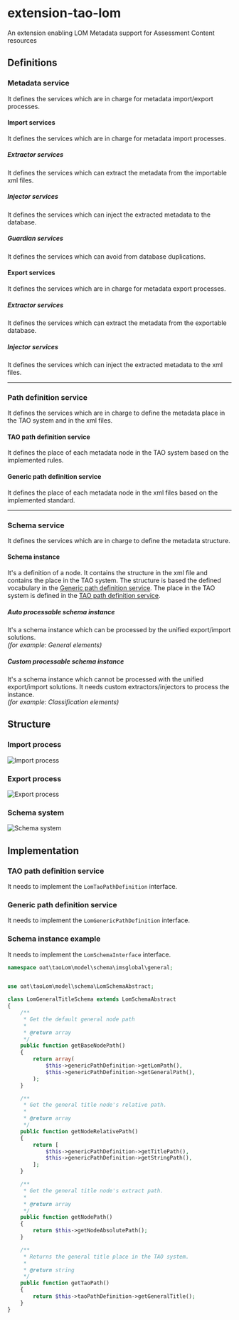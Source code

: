# extension-tao-lom
An extension enabling LOM Metadata support for Assessment Content resources

## Definitions

### Metadata service
It defines the services which are in charge for metadata import/export processes.

#### Import services
It defines the services which are in charge for metadata import processes.

##### Extractor services
It defines the services which can extract the metadata from the importable xml files.

##### Injector services
It defines the services which can inject the extracted metadata to the database.

##### Guardian services
It defines the services which can avoid from database duplications.


#### Export services
It defines the services which are in charge for metadata export processes.

##### Extractor services
It defines the services which can extract the metadata from the exportable database.

##### Injector services
It defines the services which can inject the extracted metadata to the xml files.

***

### Path definition service
It defines the services which are in charge to define the metadata place in the TAO system and in the xml files.

#### TAO path definition service
It defines the place of each metadata node in the TAO system based on the implemented rules.

#### Generic path definition service
It defines the place of each metadata node in the xml files based on the implemented standard.

***

### Schema service
It defines the services which are in charge to define the metadata structure.

#### Schema instance
It's a definition of a node. It contains the structure in the xml file and contains the place in the TAO system.
The structure is based the defined vocabulary in the [Generic path definition service](#generic-path-definition-service).
The place in the TAO system is defined in the [TAO path definition service](#tao-path-definition-service).

##### Auto processable schema instance
It's a schema instance which can be processed by the unified export/import solutions.  
*(for example: General elements)*

##### Custom processable schema instance
It's a schema instance which cannot be processed with the unified export/import solutions. It needs custom extractors/injectors to process the instance.  
*(for example: Classification elements)*

## Structure
### Import process
![Import process](docs/structure_import.png "Import process")

### Export process
![Export process](docs/structure_export.png "Export process")

### Schema system
![Schema system](docs/schema_system.png "Schema system")

## Implementation

### TAO path definition service
It needs to implement the ```LomTaoPathDefinition``` interface.

### Generic path definition service
It needs to implement the ```LomGenericPathDefinition``` interface.

### Schema instance example
It needs to implement the ```LomSchemaInterface``` interface.
```php
namespace oat\taoLom\model\schema\imsglobal\general;


use oat\taoLom\model\schema\LomSchemaAbstract;

class LomGeneralTitleSchema extends LomSchemaAbstract
{
    /**
     * Get the default general node path
     *
     * @return array
     */
    public function getBaseNodePath()
    {
        return array(
            $this->genericPathDefinition->getLomPath(),
            $this->genericPathDefinition->getGeneralPath(),
        );
    }

    /**
     * Get the general title node's relative path.
     *
     * @return array
     */
    public function getNodeRelativePath()
    {
        return [
            $this->genericPathDefinition->getTitlePath(),
            $this->genericPathDefinition->getStringPath(),
        ];
    }

    /**
     * Get the general title node's extract path.
     *
     * @return array
     */
    public function getNodePath()
    {
        return $this->getNodeAbsolutePath();
    }

    /**
     * Returns the general title place in the TAO system.
     *
     * @return string
     */
    public function getTaoPath()
    {
        return $this->taoPathDefinition->getGeneralTitle();
    }
}
```
